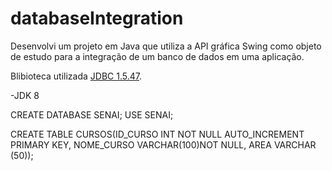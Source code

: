 # databaseIntegration
Desenvolvi um projeto em Java que utiliza a API gráfica Swing como objeto de estudo para a integração de um banco de dados em uma aplicação.
<p>
  Blibioteca utilizada
  <a href="https://downloads.mysql.com/archives/c-j/">JDBC 1.5.47</a>.
</p>
-JDK 8

CREATE DATABASE SENAI;
USE SENAI;

CREATE TABLE CURSOS(ID_CURSO INT NOT NULL AUTO_INCREMENT PRIMARY KEY,
NOME_CURSO VARCHAR(100)NOT NULL,
AREA VARCHAR (50));
